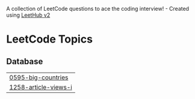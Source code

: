 A collection of LeetCode questions to ace the coding interview! - Created using [LeetHub v2](https://github.com/arunbhardwaj/LeetHub-2.0)
<!---LeetCode Topics Start-->
# LeetCode Topics
## Database
|  |
| ------- |
| [0595-big-countries](https://github.com/resham97/Leetcode-SQL-50/tree/master/0595-big-countries) |
| [1258-article-views-i](https://github.com/resham97/Leetcode-SQL-50/tree/master/1258-article-views-i) |
<!---LeetCode Topics End-->